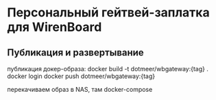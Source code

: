 # Персональный гейтвей-заплатка для WirenBoard

## Публикация и развертывание

публикация докер-образа:
docker build -t dotmeer/wbgateway:{tag} .
docker login
docker push dotmeer/wbgateway:{tag}

перекачиваем образ в NAS, там docker-compose